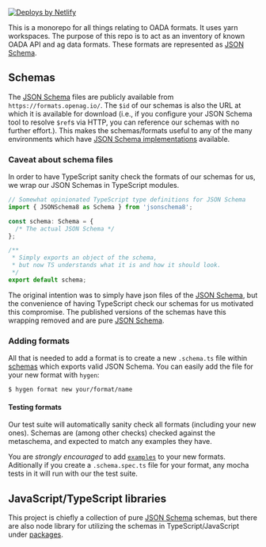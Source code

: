 [![Deploys by Netlify](https://www.netlify.com/img/global/badges/netlify-color-accent.svg)](https://www.netlify.com)

This is a monorepo for all things relating to OADA formats.
It uses yarn workspaces.
The purpose of this repo is to act as an inventory of
known OADA API and ag data formats.
These formats are represented as [JSON Schema][].

## Schemas

The [JSON Schema][] files are publicly available
from `https://formats.openag.io/`.
The `$id` of our schemas is also the URL at which it is available for download
(i.e., if you configure your JSON Schema tool to resolve `$ref`s via HTTP,
you can reference our schemas with no further effort.).
This makes the schemas/formats useful to any of the many environments which have
[JSON Schema implementations](https://json-schema.org/implementations.html)
available.

### Caveat about schema files

In order to have TypeScript sanity check the formats of our schemas for us,
we wrap our JSON Schemas in TypeScript modules.

```ts
// Somewhat opinionated TypeScript type definitions for JSON Schema
import { JSONSchema8 as Schema } from 'jsonschema8';

const schema: Schema = {
  /* The actual JSON Schema */
};

/**
 * Simply exports an object of the schema,
 * but now TS understands what it is and how it should look.
 */
export default schema;
```

The original intention was to simply have json files of the [JSON Schema][],
but the convenience of having TypeScript check our schemas for us
motivated this compromise.
The published versions of the schemas have this wrapping removed and
are pure [JSON Schema][].

### Adding formats

All that is needed to add a format is to create a new `.schema.ts` file
within [schemas](schemas) which exports valid JSON Schema.
You can easily add the file for your new format with `hygen`:

```
$ hygen format new your/format/name
```

#### Testing formats

Our test suite will automatically sanity check all formats
(including your new ones).
Schemas are (among other checks) checked against the metaschema,
and expected to match any examples they have.

You are _strongly encouraged_ to add [`examples`][] to your new formats.
Aditionally if you create a `.schema.spec.ts` file for your format,
any mocha tests in it will run with our the test suite.

## JavaScript/TypeScript libraries

This project is chiefly a collection of pure [JSON Schema][] schemas,
but there are also node library for utilizing the schemas 
in TypeScript/JavaScript
under [packages](packages).


[json schema]: https://json-schema.org
[`examples`]: https://json-schema.org/draft/2019-09/json-schema-validation.html#rfc.section.9.5

